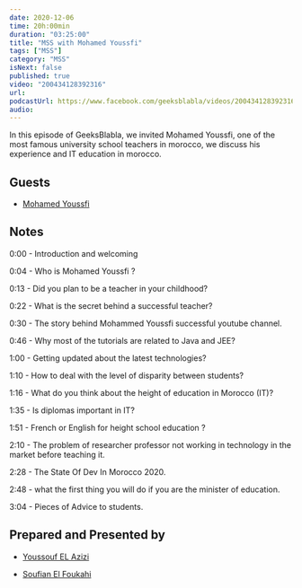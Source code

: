 ```yaml
---
date: 2020-12-06
time: 20h:00min
duration: "03:25:00"
title: "MSS with Mohamed Youssfi"
tags: ["MSS"]
category: "MSS"
isNext: false
published: true
video: "200434128392316"
url:
podcastUrl: https://www.facebook.com/geeksblabla/videos/200434128392316
audio:
---
```


In this episode of GeeksBlabla, we invited Mohamed Youssfi, one of the most famous university school teachers in morocco, we discuss his experience and IT education in morocco.

## Guests

- [Mohamed Youssfi](https://www.facebook.com/mohamed.youssfi.9)

## Notes

0:00 - Introduction and welcoming

0:04 - Who is Mohamed Youssfi ?

0:13 - Did you plan to be a teacher in your childhood?

0:22 - What is the secret behind a successful teacher?

0:30 - The story behind Mohammed Youssfi successful youtube channel.

0:46 - Why most of the tutorials are related to Java and JEE?

1:00 - Getting updated about the latest technologies?

1:10 - How to deal with the level of disparity between students?

1:16 - What do you think about the height of education in Morocco (IT)?

1:35 - Is diplomas important in IT?

1:51 - French or English for height school education ?

2:10 - The problem of researcher professor not working in technology in the market before teaching it.

2:28 - The State Of Dev In Morocco 2020.

2:48 - what the first thing you will do if you are the minister of education.

3:04 - Pieces of Advice to students.

## Prepared and Presented by

- [Youssouf EL Azizi](https://elazizi.com/)

- [Soufian El Foukahi](https://twitter.com/soufianelf/)
